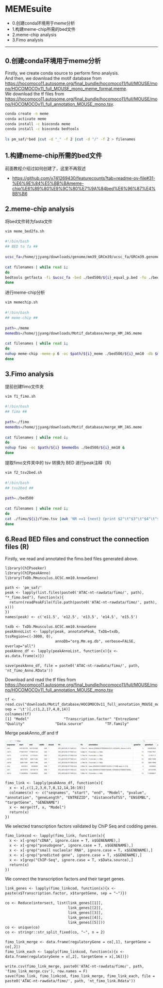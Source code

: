 # MEMEsuite

- 0.创建conda环境用于meme分析  
- 1.构建meme-chip所需的bed文件
- 2.meme-chip analysis   
- 3.Fimo analysis  

---

## 0.创建conda环境用于meme分析  

Firstly, we create conda source to perform fimo analysis.  
And then, we download the motif database from https://hocomoco11.autosome.org/final_bundle/hocomoco11/full/MOUSE/mono/HOCOMOCOv11_full_MOUSE_mono_meme_format.meme.  
We download the tf files from https://hocomoco11.autosome.org/final_bundle/hocomoco11/full/MOUSE/mono/HOCOMOCOv11_full_annotation_MOUSE_mono.tsv.  

```bash
conda create -n meme
conda activate meme
conda install -c bioconda meme
conda install -c bioconda bedtools

ls pm_saf/*bed |cut -d "_" -f 2 |cut -d "/" -f 2 > filenames 
```

## 1.构建meme-chip所需的bed文件   
前面教程介绍过如何创建了，这里不再叙述  
- https://github.com/y741269430/featurecounts?tab=readme-ov-file#31-%E6%9E%84%E5%BB%BAmeme-chip%E6%89%80%E9%9C%80%E7%9A%84bed%E6%96%87%E4%BB%B6

## 2.meme-chip analysis   

将bed文件转为fasta文件  
```bash
vim meme_bed2fa.sh

#!/bin/bash
## BED to fa ##

ucsc_fa=/home/jjyang/downloads/genome/mm39_GRCm39/ucsc_fa/GRCm39.genome.fa

cat filenames | while read i; 
do   
bedtools getfasta -fi $ucsc_fa -bed ./bed500/${i}_equal_p.bed -fo ./bed500/${i}_mm10 &
done
```
进行meme-chip分析  
```bash
vim memechip.sh

#!/bin/bash
## meme-chip ##

path=./meme
memedbs=/home/jjyang/downloads/Motif_database/merge_HM_JAS.meme

cat filenames | while read i; 
do
nohup meme-chip -meme-p 6 -oc $path/${i}_meme ./bed500/${i}_mm10 -db $memedbs &
done 
```
    

## 3.Fimo analysis  

提前创建fimo文件夹
```bash
vim f1_fimo.sh

#!/bin/bash
## fimo ##

path=./fimo
memedbs=/home/jjyang/downloads/Motif_database/merge_HM_JAS.meme

cat filenames | while read i; 
do
nohup fimo -oc $path/${i} $memedbs ./bed500/${i}_mm10 &
done
```

提取fimo文件夹中的 tsv 转换为 BED 进行peak注释（R）   
```bash
vim f2_tsv2bed.sh

#!/bin/bash
## tsv2bed ##

path=./bed500

cat filenames | while read i; 
do  
cat ./fimo/${i}/fimo.tsv |awk 'NR ==1 {next} {print $2"\t"$3"\t"$4"\t"$1"\t"$7}' |awk '/chr/ {print $1"\t"strtonum($2)"\t"strtonum($3)"\t"$4"\t"$5}' > $path/${i}_fimo.bed &
done
```

## 6.Read BED files and construct the connection files (R)    

Firstly, we read and annotated the fimo.bed files generated above.  

    library(ChIPseeker)
    library(ChIPpeakAnno)
    library(TxDb.Mmusculus.UCSC.mm10.knownGene)

    path <- 'pm_saf/'
    peak <- lapply(list.files(paste0('ATAC-nt-rawdata/fimo/', path), "*_fimo.bed"), function(x){
      return(readPeakFile(file.path(paste0('ATAC-nt-rawdata/fimo/', path), x)))
    })
    names(peak) <- c('e11.5', 'e12.5', 'e13.5', 'e14.5', 'e15.5')

    txdb <- TxDb.Mmusculus.UCSC.mm10.knownGene
    peakAnnoList <- lapply(peak, annotatePeak, TxDb=txdb, tssRegion=c(-3000, 0), 
                           annoDb="org.Mm.eg.db", verbose=FALSE, overlap="all")
    peakAnno_df <- lapply(peakAnnoList, function(x){x <- as.data.frame(x)})

    save(peakAnno_df, file = paste0('ATAC-nt-rawdata/fimo/', path, 'nt_fimo_Anno.RData'))

Download and read the tf files from https://hocomoco11.autosome.org/final_bundle/hocomoco11/full/MOUSE/mono/HOCOMOCOv11_full_annotation_MOUSE_mono.tsv  

    tf <- read.csv("downloads/Motif_database/HOCOMOCOv11_full_annotation_MOUSE_mono.tsv", sep = '\t')[,c(1,2,17,4,8,14)]
    colnames(tf)
    [1] "Model"                "Transcription.factor" "EntrezGene"           "Quality"              "Data.source"          "TF.family"

Merge peakAnno_df and tf  

![fimo_peak_anno.png](https://github.com/y741269430/MEMEsuite/blob/main/fimo_peak_anno.png)  

    fimo_link <- lapply(peakAnno_df, function(x){
      x <- x[,c(1,2,3,6,7,8,12,14,16:19)]
      colnames(x) <- c("seqnames", "start", "end", "Model", "pvalue", "annotation", "geneLength", "ENTREZID", "distanceToTSS", "ENSEMBL", "targetGene", "GENENAME")
      x <- merge(tf, x, "Model")
      return(x)
    })

We selected transcription factors validated by ChiP Seq and codding genes.  

    fimo_linkcod <- lapply(fimo_link, function(x){
      x <- x[-grep("cDNA", ignore.case = T, x$GENENAME),]
      x <- x[-grep("pseudogene", ignore.case = T, x$GENENAME),]
      x <- x[-grep("small nucleolar RNA", ignore.case = T, x$GENENAME),]
      x <- x[-grep("predicted gene", ignore.case = T, x$GENENAME),]
      x <- x[grep("ChIP-Seq", ignore.case = T, x$Data.source),]
      return(x)
    })

We connect the transcription factors and their target genes.  

    link_genes <- lapply(fimo_linkcod, function(x){x <- paste(x$Transcription.factor, x$targetGene, sep = "~")})

    co <- Reduce(intersect, list(link_genes[[1]],
                                 link_genes[[2]],
                                 link_genes[[3]],
                                 link_genes[[4]],
                                 link_genes[[5]]))
    co <- unique(co)
    co <- stringr::str_split_fixed(co, "~", n = 2)

    fimo_link_merge <- data.frame(regulatoryGene = co[,1], targetGene = co[,2])
    fimo_link_each <- lapply(fimo_linkcod, function(x){x <- data.frame(regulatoryGene = x[,2], targetGene = x[,16])})
    
    write.csv(fimo_link_merge, paste0('ATAC-nt-rawdata/fimo/', path, 'fimo_link_merge.csv'), row.names = F)
    save(fimo_link, fimo_linkcod, fimo_link_merge, fimo_link_each, file = paste0('ATAC-nt-rawdata/fimo/', path, 'nt_fimo_link.Rdata'))



